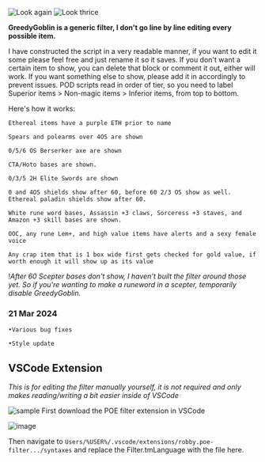 ![Look again](https://imgur.com/WnJGjbR.jpg)
![Look thrice](https://i.imgur.com/wbLP9ME.jpg)

**GreedyGoblin is a generic filter, I don't go line by line editing every possible item.**

I have constructed the script in a very readable manner, if you want to edit it some please feel free and just rename it so it saves. If you don't want a certain item to show, you can delete that block or comment it out, either will work. If you want something else to show, please add it in accordingly to prevent issues. POD scripts read in order of tier, so you need to label Superior items > Non-magic items > Inferior items, from top to bottom.

Here's how it works:

`
Ethereal items have a purple ETH prior to name
`

`
Spears and polearms over 4OS are shown
`

`
0/5/6 OS Berserker axe are shown
`

`
CTA/Hoto bases are shown.
`

`
0/3/5 2H Elite Swords are shown 
`

`
0 and 4OS shields show after 60, before 60 2/3 OS show as well. Ethereal paladin shields show after 60.
`

`
White rune word bases, Assassin +3 claws, Sorceress +3 staves, and Amazon +3 skill bases are shown.
`

`
OOC, any rune Lem+, and high value items have alerts and a sexy female voice
`

`
Any crap item that is 1 box wide first gets checked for gold value, if worth enough it will show up as its value
`

!*After 60 Scepter bases don't show, I haven't built the filter around those yet. So if you're wanting to make a runeword in a scepter, temporarily disable GreedyGoblin.*

### 21 Mar 2024
```
•Various bug fixes

•Style update
```

## VSCode Extension

*This is for editing the filter manually yourself, it is not required and only makes reading/writing a bit easier inside of VSCode*

![sample](https://i.imgur.com/MxSZBcy.png)
First download the POE filter extension in VSCode

![image](https://imgur.com/5CCTZnE.jpg)

Then navigate to `Users/%USER%/.vscode/extensions/robby.poe-filter.../syntaxes` and replace the Filter.tmLanguage with the file here.
